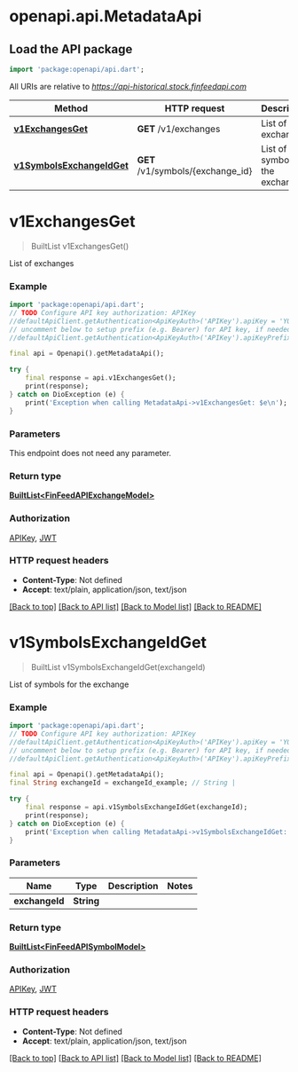 # openapi.api.MetadataApi

## Load the API package
```dart
import 'package:openapi/api.dart';
```

All URIs are relative to *https://api-historical.stock.finfeedapi.com*

Method | HTTP request | Description
------------- | ------------- | -------------
[**v1ExchangesGet**](MetadataApi.md#v1exchangesget) | **GET** /v1/exchanges | List of exchanges
[**v1SymbolsExchangeIdGet**](MetadataApi.md#v1symbolsexchangeidget) | **GET** /v1/symbols/{exchange_id} | List of symbols for the exchange


# **v1ExchangesGet**
> BuiltList<FinFeedAPIExchangeModel> v1ExchangesGet()

List of exchanges

### Example
```dart
import 'package:openapi/api.dart';
// TODO Configure API key authorization: APIKey
//defaultApiClient.getAuthentication<ApiKeyAuth>('APIKey').apiKey = 'YOUR_API_KEY';
// uncomment below to setup prefix (e.g. Bearer) for API key, if needed
//defaultApiClient.getAuthentication<ApiKeyAuth>('APIKey').apiKeyPrefix = 'Bearer';

final api = Openapi().getMetadataApi();

try {
    final response = api.v1ExchangesGet();
    print(response);
} catch on DioException (e) {
    print('Exception when calling MetadataApi->v1ExchangesGet: $e\n');
}
```

### Parameters
This endpoint does not need any parameter.

### Return type

[**BuiltList&lt;FinFeedAPIExchangeModel&gt;**](FinFeedAPIExchangeModel.md)

### Authorization

[APIKey](../README.md#APIKey), [JWT](../README.md#JWT)

### HTTP request headers

 - **Content-Type**: Not defined
 - **Accept**: text/plain, application/json, text/json

[[Back to top]](#) [[Back to API list]](../README.md#documentation-for-api-endpoints) [[Back to Model list]](../README.md#documentation-for-models) [[Back to README]](../README.md)

# **v1SymbolsExchangeIdGet**
> BuiltList<FinFeedAPISymbolModel> v1SymbolsExchangeIdGet(exchangeId)

List of symbols for the exchange

### Example
```dart
import 'package:openapi/api.dart';
// TODO Configure API key authorization: APIKey
//defaultApiClient.getAuthentication<ApiKeyAuth>('APIKey').apiKey = 'YOUR_API_KEY';
// uncomment below to setup prefix (e.g. Bearer) for API key, if needed
//defaultApiClient.getAuthentication<ApiKeyAuth>('APIKey').apiKeyPrefix = 'Bearer';

final api = Openapi().getMetadataApi();
final String exchangeId = exchangeId_example; // String | 

try {
    final response = api.v1SymbolsExchangeIdGet(exchangeId);
    print(response);
} catch on DioException (e) {
    print('Exception when calling MetadataApi->v1SymbolsExchangeIdGet: $e\n');
}
```

### Parameters

Name | Type | Description  | Notes
------------- | ------------- | ------------- | -------------
 **exchangeId** | **String**|  | 

### Return type

[**BuiltList&lt;FinFeedAPISymbolModel&gt;**](FinFeedAPISymbolModel.md)

### Authorization

[APIKey](../README.md#APIKey), [JWT](../README.md#JWT)

### HTTP request headers

 - **Content-Type**: Not defined
 - **Accept**: text/plain, application/json, text/json

[[Back to top]](#) [[Back to API list]](../README.md#documentation-for-api-endpoints) [[Back to Model list]](../README.md#documentation-for-models) [[Back to README]](../README.md)

